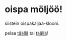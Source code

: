 # oispa möljöö!
siistein oispakaljaa-klooni.

pelaa [täällä](https://oispa.ml/) tai [täällä](https://zeriax.com/oispamoljoo)!
